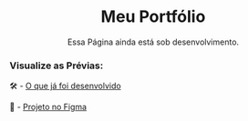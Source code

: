 <div align="center">
  <h1>Meu Portfólio</h1>
  <p>Essa Página ainda está sob desenvolvimento.</p>
</div>
<h3>Visualize as Prévias:</h3>
🛠 - <a href="https://neemias-renan.github.io/my-portfolio/">O que já foi desenvolvido</a>

🎨 - <a href="https://www.figma.com/proto/TrH3xvZziD4HrE8Gg4YyA7/Projeto-do-meu-Portf%C3%B3lio?node-id=2%3A2&scaling=scale-down-width&page-id=0%3A1">Projeto no Figma</a>



